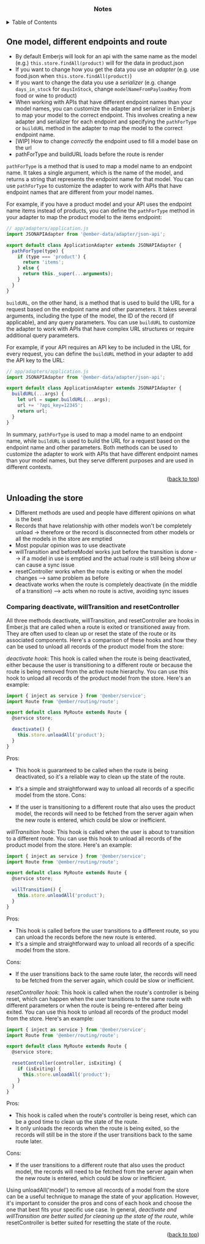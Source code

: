 <div id="top"></div>

<!-- PROJECT LOGO -->
<br />
<div align="center">

<h3 align="center">Notes </h3>

</div>

<!-- TABLE OF CONTENTS -->
<details>
  <summary>Table of Contents</summary>
  <ol>
    <li>
      <a href="#one-model-different-endpoints-and-route">One model, different endpoints and route</a>
    </li>
    <li>
      <a href="#unloading-the-store">Unloading the store</a>
    </li>
  </ol>
</details>

## One model, different endpoints and route

- By default Emberjs will look for an api with the same name as the model
  (e.g.) `this.store.findAll(product)` will for the data in product.json
- If you want to change how you get the data you use an _adapter_ (e.g. use food.json when `this.store.findAll(product)`)
- If you want to change the data you use a _serializer_ (e.g. change `days_in_stock` for `daysInStock`, change `modelNameFromPayloadKey` from food or wine to product)
- When working with APIs that have different endpoint names than your model names, you can customize the adapter and serializer in Ember.js to map your model to the correct endpoint. This involves creating a new adapter and serializer for each endpoint and specifying the `pathForType` or `buildURL` method in the adapter to map the model to the correct endpoint name.
- [WIP] How to change _correctly_ the endpoint used to fill a model base on the url
- pathForType and buildURL loads before the route is render

`pathForType` is a method that is used to map a model name to an endpoint name. It takes a single argument, which is the name of the model, and returns a string that represents the endpoint name for that model. You can use `pathForType` to customize the adapter to work with APIs that have endpoint names that are different from your model names.

For example, if you have a product model and your API uses the endpoint name items instead of products, you can define the `pathForType` method in your adapter to map the product model to the items endpoint:

```javascript
// app/adapters/application.js
import JSONAPIAdapter from '@ember-data/adapter/json-api';

export default class ApplicationAdapter extends JSONAPIAdapter {
  pathForType(type) {
    if (type === 'product') {
      return 'items';
    } else {
      return this._super(...arguments);
    }
  }
}
```

`buildURL`, on the other hand, is a method that is used to build the URL for a request based on the endpoint name and other parameters. It takes several arguments, including the type of the model, the ID of the record (if applicable), and any query parameters. You can use `buildURL` to customize the adapter to work with APIs that have complex URL structures or require additional query parameters.

For example, if your API requires an API key to be included in the URL for every request, you can define the `buildURL` method in your adapter to add the API key to the URL:

```javascript
// app/adapters/application.js
import JSONAPIAdapter from '@ember-data/adapter/json-api';

export default class ApplicationAdapter extends JSONAPIAdapter {
  buildURL(...args) {
    let url = super.buildURL(...args);
    url += '?api_key=12345';
    return url;
  }
}
```

In summary, `pathForType` is used to map a model name to an endpoint name, while `buildURL` is used to build the URL for a request based on the endpoint name and other parameters. Both methods can be used to customize the adapter to work with APIs that have different endpoint names than your model names, but they serve different purposes and are used in different contexts.

<p align="right">(<a href="#top">back to top</a>)</p>

## Unloading the store

- Different methods are used and people have different opinions on what is the best
- Records that have relationship with other models won't be completely unload -> therefore or the record is disconnected from other models or all the models in the store are emptied
- Most popular opinion was to use deactivate
- willTransition and beforeModel works just before the transition is done --> if a model in use is emptied and the actual route is still being show ur can cause a sync issue
- resetController works when the route is exiting or when the model changes --> same problem as before
- deactivate works when the route is completely deactivate (in the middle of a transition) --> acts when no route is active, avoiding sync issues

### Comparing deactivate, willTransition and resetController

All three methods deactivate, willTransition, and resetController are hooks in Ember.js that are called when a route is exited or transitioned away from. They are often used to clean up or reset the state of the route or its associated components. Here's a comparison of these hooks and how they can be used to unload all records of the product model from the store:

_deactivate hook_: This hook is called when the route is being deactivated, either because the user is transitioning to a different route or because the route is being removed from the active route hierarchy. You can use this hook to unload all records of the product model from the store. Here's an example:

```javascript
import { inject as service } from '@ember/service';
import Route from '@ember/routing/route';

export default class MyRoute extends Route {
  @service store;

  deactivate() {
    this.store.unloadAll('product');
  }
}
```

Pros:

- This hook is guaranteed to be called when the route is being deactivated, so it's a reliable way to clean up the state of the route.
- It's a simple and straightforward way to unload all records of a specific model from the store.
  Cons:

- If the user is transitioning to a different route that also uses the product model, the records will need to be fetched from the server again when the new route is entered, which could be slow or inefficient.

_willTransition hook_: This hook is called when the user is about to transition to a different route. You can use this hook to unload all records of the product model from the store. Here's an example:

```javascript
import { inject as service } from '@ember/service';
import Route from '@ember/routing/route';

export default class MyRoute extends Route {
  @service store;

  willTransition() {
    this.store.unloadAll('product');
  }
}
```

Pros:

- This hook is called before the user transitions to a different route, so you can unload the records before the new route is entered.
- It's a simple and straightforward way to unload all records of a specific model from the store.

Cons:

- If the user transitions back to the same route later, the records will need to be fetched from the server again, which could be slow or inefficient.

_resetController hook_: This hook is called when the route's controller is being reset, which can happen when the user transitions to the same route with different parameters or when the route is being re-entered after being exited. You can use this hook to unload all records of the product model from the store. Here's an example:

```javascript
import { inject as service } from '@ember/service';
import Route from '@ember/routing/route';

export default class MyRoute extends Route {
  @service store;

  resetController(controller, isExiting) {
    if (isExiting) {
      this.store.unloadAll('product');
    }
  }
}
```

Pros:

- This hook is called when the route's controller is being reset, which can be a good time to clean up the state of the route.
- It only unloads the records when the route is being exited, so the records will still be in the store if the user transitions back to the same route later.

Cons:

- If the user transitions to a different route that also uses the product model, the records will need to be fetched from the server again when the new route is entered, which could be slow or inefficient.

Using unloadAll('model') to remove all records of a model from the store can be a useful technique to manage the state of your application. However, it's important to consider the pros and cons of each hook and choose the one that best fits your specific use case. In general, _deactivate and willTransition are better suited for cleaning up the state of the route_, while resetController is better suited for resetting the state of the route.

<p align="right">(<a href="#top">back to top</a>)</p>

